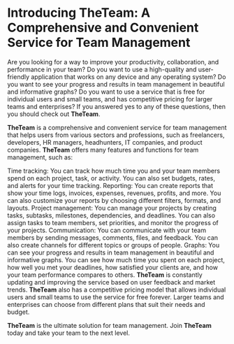 # Introducing **TheTeam**: A Comprehensive and Convenient Service for Team Management
Are you looking for a way to improve your productivity, collaboration, and performance in your team? Do you want to use a high-quality and user-friendly application that works on any device and any operating system? Do you want to see your progress and results in team management in beautiful and informative graphs? Do you want to use a service that is free for individual users and small teams, and has competitive pricing for larger teams and enterprises? If you answered yes to any of these questions, then you should check out **TheTeam**.

**TheTeam** is a comprehensive and convenient service for team management that helps users from various sectors and professions, such as freelancers, developers, HR managers, headhunters, IT companies, and product companies. **TheTeam** offers many features and functions for team management, such as:

Time tracking: You can track how much time you and your team members spend on each project, task, or activity. You can also set budgets, rates, and alerts for your time tracking.
Reporting: You can create reports that show your time logs, invoices, expenses, revenues, profits, and more. You can also customize your reports by choosing different filters, formats, and layouts.
Project management: You can manage your projects by creating tasks, subtasks, milestones, dependencies, and deadlines. You can also assign tasks to team members, set priorities, and monitor the progress of your projects.
Communication: You can communicate with your team members by sending messages, comments, files, and feedback. You can also create channels for different topics or groups of people.
Graphs: You can see your progress and results in team management in beautiful and informative graphs. You can see how much time you spent on each project, how well you met your deadlines, how satisfied your clients are, and how your team performance compares to others.
**TheTeam** is constantly updating and improving the service based on user feedback and market trends. **TheTeam** also has a competitive pricing model that allows individual users and small teams to use the service for free forever. Larger teams and enterprises can choose from different plans that suit their needs and budget.

**TheTeam** is the ultimate solution for team management. Join **TheTeam** today and take your team to the next level.